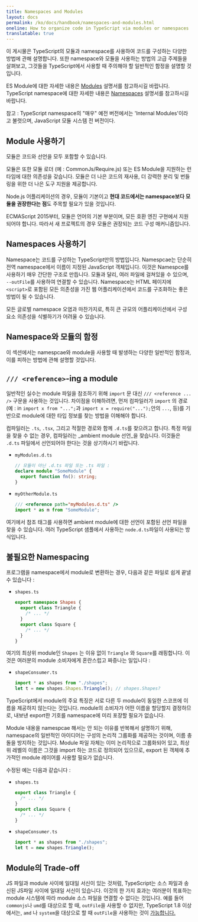 ```yaml
---
title: Namespaces and Modules
layout: docs
permalink: /ko/docs/handbook/namespaces-and-modules.html
oneline: How to organize code in TypeScript via modules or namespaces
translatable: true
---
```


이 게시물은 TypeScript의 모듈과 namespace를 사용하여 코드를 구성하는 다양한 방법에 관해 설명합니다. 또한 namespace와 모듈을 사용하는 방법의 고급 주제들을 살펴보고, 그것들을 TypeScript에서 사용할 때 주의해야 할 일반적인 함정을 설명할 것입니다.

ES Module에 대한 자세한 내용은 [Modules](/docs/handbook/modules.html) 설명서를 참고하시길 바랍니다.
TypeScript namespace에 대한 자세한 내용은  [Namespaces](/docs/handbook/namespaces.html) 설명서를 참고하시길 바랍니다.

참고 : TypeScript namespace의 "매우" 예전 버전에서는 'Internal Modules'이라고 불렷으며, JavaScript 모듈 시스템 전 버전이다.

## Module 사용하기

모듈은 코드와 선언을 모두 포함할 수 있습니다.

모듈은 또한 모듈 로더 (예 : CommonJs/Require.js) 또는 ES Module을 지원하는 런타임에 대한 의존성을 갖습니다. 모듈은 더 나은 코드의 재사용, 더 강력한 분리 및 번들링을 위한 더 나은 도구 지원을 제공합니다.

Node.js 어플리케이션의 경우, 모듈이 기본이고 **현대 코드에서는 namespace보다 모듈을 권장한다는 점**도 주목할 필요가 있을 것입니다.

ECMAScript 2015부터, 모듈은 언어의 기본 부분이며, 모든 호환 엔진 구현에서 지원되어야 합니다. 따라서 새 프로젝트의 경우 모듈은 권장되는 코드 구성 매커니즘입니다.

## Namespaces 사용하기

Namespace는 코드를 구성하는 TypeScript만의 방법입니다.
Namespcae는 단순히 전역 namespace에서 이름이 지정된 JavaScript 객체입니다. 이것은 Namespce를 사용하기 매우 간단한 구조로 만듭니다. 모듈과 달리, 여러 파일에 걸쳐있을 수 있으며, `--outFile`를 사용하여 연결할 수 있습니다. Namespace는 HTML 페이지에  `<script>`로 포함된 모든 의존성을 가진 웹 어플리케이션에서 코드를 구조화하는 좋은 방법이 될 수 있습니다.

모든 글로벌 namespace 오염과 마찬가지로, 특히 큰 규모의 어플리케이션에서 구성 요소 의존성을 식별하기가 어려울 수 있습니다.

## Namespace와 모듈의 함정

이 섹션에서는 namespcae와 module을 사용할 때 발생하는 다양한 일반적인 함정과, 이를 피하는 방법에 관해 설명할 것입니다.

## `/// <reference>`-ing a module

일반적인 실수는 module 파일을 참조하기 위해 `import` 문 대신  `/// <reference ... />` 구문을 사용하는 것입니다. 차이점을 이해하려면, 먼저 컴파일러가  `import` 의 경로(예 : in `import x from "...";`과 `import x = require("...");`안의 `...`, 등)를 기반으로 module에 대한 타입 정보를 찾는 방법을 이해해야 합니다.

컴파일러는 `.ts`, `.tsx`, 그리고 적절한 경로와 함께 `.d.ts`를 찾으려고 합니다. 특정 파일을 찾을 수 없는 경우, 컴파일러는 _ambient module 선언_을 찾습니다. 이것들은 `.d.ts` 파일에서 선언되어야 한다는 것을 상기하시기 바랍니다.

- `myModules.d.ts`

  ```ts
  // 모듈이 아닌 .d.ts 파일 또는 .ts 파일 :
  declare module "SomeModule" {
    export function fn(): string;
  }
  ```

- `myOtherModule.ts`

  ```ts
  /// <reference path="myModules.d.ts" />
  import * as m from "SomeModule";
  ```

여기에서 참조 태그를 사용하면 ambient module에 대한 선언이 포함된 선언 파일을 찾을 수 있습니다. 여러 TypeScript 샘플에서 사용하는 `node.d.ts`파일이 사용되는 방식입니다.

## 불필요한 Namespacing

프로그램을 namespace에서 module로 변환하는 경우, 다음과 같은 파일로 쉽게 끝낼 수 있습니다 :

- `shapes.ts`

  ```ts
  export namespace Shapes {
    export class Triangle {
      /* ... */
    }
    export class Square {
      /* ... */
    }
  }
  ```

여기의 최상위 module인 `Shapes` 는 이유 없이 `Triangle` 와 `Square`를 래핑합니다. 이것은 여러분의 module 소비자에게 혼란스럽고 짜증나는 일입니다 :

- `shapeConsumer.ts`

  ```ts
  import * as shapes from "./shapes";
  let t = new shapes.Shapes.Triangle(); // shapes.Shapes?
  ```

TypeScript에서 module의 주요 특징은 서로 다른 두 module이 동일한 스코프에 이름을 제공하지 않는다는 것입니다. module의 소비자가 어떤 이름을 할당할지 결정하므로, 내보낸 export한 기호를 namespace에 미리 포장할 필요가 없습니다.

Module 내용을 namespcae 해서는 안 되는 이유를 반복해서 설명하기 위해, namespace의 일반적인 아이디어는 구성의 논리적 그룹화를 제공하는 것이며, 이름 충돌을 방지하는 것입니다. Module 파일 자체는 이미 논리적으로 그룹화되어 있고, 최상위 레벨의 이름은 그것을 import 하는 코드로 정의되어 있으므로, export 된 객체에 추가적인 module 레이어를 사용할 필요가 없습니다.

수정된 예는 다음과 같습니다 :

- `shapes.ts`

  ```ts
  export class Triangle {
    /* ... */
  }
  export class Square {
    /* ... */
  }
  ```

- `shapeConsumer.ts`

  ```ts
  import * as shapes from "./shapes";
  let t = new shapes.Triangle();
  ```

## Module의 Trade-off

JS 파일과 module 사이에 일대일 서신이 있는 것처럼, TypeScript는 소스 파일과 송신된 JS파일 사이에 일대일 서신이 있습니다. 이것의 한 가지 효과는 여러분이 목표하는 module 시스템에 따라 module 소스 파일을 연결할 수 없다는 것입니다. 예를 들어  `commonjs`나 `umd`를 대상으로 할 때, `outFile`을 사용할 수 없지만, TypeScript 1.8 이상에서는, `amd` 나 `system`을 대상으로 할 때  `outFile`을 사용하는 것이  [가능합니다.](./release-notes/typescript-1-8.html#concatenate-amd-and-system-modules-with---outfile) 

